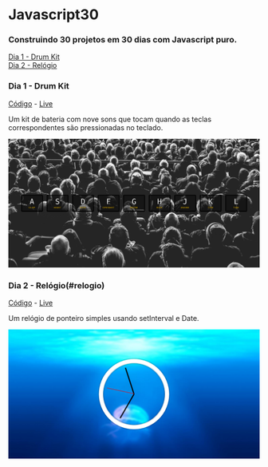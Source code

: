 # Javascript30

### Construindo 30 projetos em 30 dias com Javascript puro.

[Dia 1 - Drum Kit](#dia-1---drum-kit)<br>
[Dia 2 - Relógio](#dia-2---relogio)




### Dia 1 - Drum Kit
[Código](https://github.com/marianafurriel/javascript30/tree/master/Drum%20kit) - [Live](https://marianafurriel.github.io/javascript30/Drum%20kit/)

Um kit de bateria com nove sons que tocam quando as teclas correspondentes são pressionadas no teclado. 

![](/screenshots/drumkit.png)

### Dia 2 - Relógio(#relogio)
[Código](https://github.com/marianafurriel/javascript30/tree/master/Clock) - [Live](https://marianafurriel.github.io/javascript30/Clock/)

Um relógio de ponteiro simples usando setInterval e Date.

![](/screenshots/clock.png)


